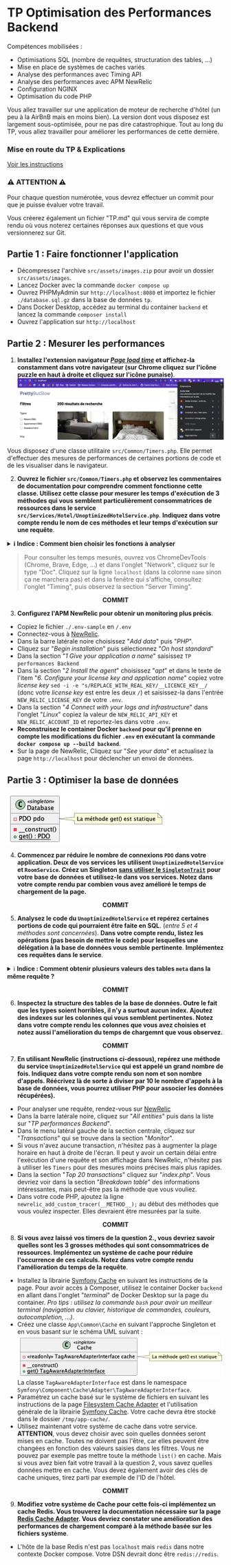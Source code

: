 # TP Optimisation des Performances Backend

Compétences mobilisées :
- Optimisations SQL (nombre de requêtes, structuration des tables, ...)
- Mise en place de systèmes de caches variés
- Analyse des performances avec Timing API
- Analyse des performances avec APM NewRelic
- Configuration NGINX
- Optimisation du code PHP

Vous allez travailler sur une application de moteur de recherche d'hôtel (un peu à la AirBnB mais en moins bien). La version dont vous disposez est largement sous-optimisée, pour ne pas dire catastrophique. Tout au long du TP, vous allez travailler pour améliorer les performances de cette dernière.

### Mise en route du TP & Explications
[Voir les instructions](/docs/setup.md)


### ⚠️ ATTENTION ⚠️
Pour chaque question numérotée, vous devrez effectuer un commit pour que je puisse évaluer votre travail.

Vous créerez également un fichier "TP.md" qui vous servira de compte rendu où vous noterez certaines réponses aux questions et que vous versionnerez sur Git.

## Partie 1 : Faire fonctionner l'application
- Décompressez l'archive `src/assets/images.zip` pour avoir un dossier `src/assets/images`.
- Lancez Docker avec la commande `docker compose up`
- Ouvrez PHPMyAdmin sur `http://localhost:8080` et importez le fichier `./database.sql.gz` dans la base de données `tp`.
- Dans Docker Desktop, accédez au terminal du container `backend` et lancez la commande `composer install`
- Ouvrez l'application sur `http://localhost`

## Partie 2 : Mesurer les performances

1. **Installez l'extension navigateur [*Page load time*](https://chrome.google.com/webstore/detail/page-load-time/fploionmjgeclbkemipmkogoaohcdbig) et affichez-la constamment dans votre navigateur (sur Chrome cliquez sur l'icône puzzle en haut à droite et cliquez sur l'icône punaise)**. ![](docs/assets/screenshot-pin-chrome-ext.png)

Vous disposez d'une classe utilitaire `src/Common/Timers.php`. Elle permet d'effectuer des mesures de performances de certaines portions de code et de les visualiser dans le navigateur.

2. **Ouvrez le fichier `src/Common/Timers.php` et observez les commentaires de documentation pour comprendre comment fonctionne cette classe. Utilisez cette classe pour mesurer les temps d'exécution de 3 méthodes qui vous semblent particulièrement consommatrices de ressources dans le service `src/Services/Hotel/UnoptimizedHotelService.php`**. **Indiquez dans votre compte rendu le nom de ces méthodes et leur temps d'exécution sur une requête**.
<details>
    <summary><b>ℹ️ Indice : Comment bien choisir les fonctions à analyser</b></summary>
Il est inutile d'analyser de fonctions de haut niveau, visez des fonctions plus imbriquées. En effet, si vous mesurez des fonctions de haut niveau, elles paraîtront plus longues, car elles incluront leurs fonctions sous-jacentes. Vous serez donc biaisé en pensant que ce sont les fonctions de haut niveau qui sont à optimiser alors que ce sont les fonctions qu'elles appellent.
</details>

> Pour consulter les temps mesurés, ouvrez vos ChromeDevTools (Chrome, Brave, Edge, ...) et dans l'onglet "Network", cliquez sur le type "Doc". Cliquez sur la ligne
`localhost` (dans la colonne `name` sinon ça ne marchera pas) et dans la fenêtre qui s'affiche, consultez l'onglet "Timing", puis observez la section "Server Timing".

**<div style="text-align:center">COMMIT</div>**

3. **Configurez l'APM NewRelic pour obtenir un monitoring plus précis**.
- Copiez le fichier `./.env-sample` en `/.env`
- Connectez-vous à [NewRelic](https://one.eu.newrelic.com/).
- Dans la barre latérale noire choisissez "*Add data*" puis "*PHP*".
- Cliquez sur "*Begin installation*" puis sélectionnez "*On host standard*"
- Dans la section "*1 Give your application a name*" saisissez `TP performances Backend`
- Dans la section "*2 Install the agent*" choisissez "*apt*" et dans le texte de l'item "*6. Configure your license key and application name*" copiez votre *license key* `sed -i -e "s/REPLACE_WITH_REAL_KEY/__LICENCE_KEY__/` (donc votre *license key* est entre les deux `/`) et saisissez-la dans l'entrée `NEW_RELIC_LICENSE_KEY` de votre `.env`.
- Dans la section "*4 Connect with your logs and infrastructure*" dans l'onglet "*Linux*" copiez la valeur de `NEW_RELIC_API_KEY` et `NEW_RELIC_ACCOUNT_ID` et reportez-les dans votre `.env`.
- **Reconstruisez le container Docker `backend` pour qu'il prenne en compte les modifications du fichier `.env` en exécutant la commande `docker compose up --build backend`**.
- Sur la page de NewRelic, Cliquez sur "*See your data*" et actualisez la page `http://localhost` pour déclencher un envoi de données.

## Partie 3 : Optimiser la base de données

![](docs/assets/singleton-db.png)

4. **Commencez par réduire le nombre de connexions `PDO` dans votre application. Deux de vos services les utilisent `UnoptimizedHotelService` et `RoomService`. Créez un Singleton <u>sans utiliser le `SingletonTrait`</u> pour votre base de données et utilisez-le dans vos services. Notez dans votre compte rendu par combien vous avez amélioré le temps de chargement de la page.**
  
**<div style="text-align:center">COMMIT</div>**

5. **Analysez le code du `UnoptimizedHotelService` et repérez certaines portions de code qui pourraient être faite en SQL**. (*entre 5 et 4 méthodes sont concernées*). **Dans votre compte rendu, listez les opérations (pas besoin de mettre le code) pour lesquelles une délégation à la base de données vous semble pertinente**. **Implémentez ces requêtes dans le service**.
<details>
    <summary>ℹ️ <b>Indice : Comment obtenir plusieurs valeurs des tables <code>meta</code> dans la même requête ?</b></summary>
Vous pouvez faire des <code>INNER JOIN</code> avec alias. Par exemple :
<div class="highlight highlight-source-sql notranslate position-relative overflow-auto">

<pre>
SELECT
    user.ID AS id,
    user.display_name AS name,
    latData.meta_value AS lat,
    lngData.meta_value AS lng
FROM
    wp_users AS USER

    -- geo lat
    INNER JOIN tp.wp_usermeta AS latData ON latData.user_id = user.ID
        AND latData.meta_key = 'geo_lat'
    -- geo lng
    INNER JOIN tp.wp_usermeta AS lngData ON lngData.user_id = user.ID
        AND lngData.meta_key = 'geo_lng'
</pre>
</div>
</details>

**<div style="text-align:center">COMMIT</div>**

6. **Inspectez la structure des tables de la base de données. Outre le fait que les types soient horribles, il n'y a surtout aucun index. Ajoutez des indexes sur les colonnes qui vous semblent pertinentes. Notez dans votre compte rendu les colonnes que vous avez choisies et notez aussi l'amélioration du temps de chargemnt que vous observez.** 

**<div style="text-align:center">COMMIT</div>**

7. **En utilisant NewRelic (instructions ci-dessous), repérez une méthode du service `UnoptimizedHotelService` qui est appelé un grand nombre de fois. Indiquez dans votre compte rendu son nom et son nombre d'appels. Réécrivez là de sorte à diviser par 10 le nombre d'appels à la base de données, vous pourrez utiliser PHP pour associer les données récupérées).**
- Pour analyser une requête, rendez-vous sur [NewRelic](https://one.eu.newrelic.com/)
- Dans la barre latérale noire, cliquez sur "*All entities*" puis dans la liste sur "*TP performances Backend*".
- Dans le menu latéral gauche de la section centrale, cliquez sur "*Transactions*" qui se trouve dans la section "*Monitor*".
- Si vous n'avez aucune transaction, n'hésitez pas à augmenter la plage horaire en haut à droite de l'écran. Il peut y avoir un certain délai entre l'exécution d'une requête et son affichage dans NewRelic, n'hésitez pas à utiliser les `Timers` pour des mesures moins précises mais plus rapides.
- Dans la section "*Top 20 transactions*" cliquez sur "*index.php*". Vous devriez voir dans la section "*Breakdown table*" des informations intéressantes, mais peut-être pas la méthode que vous vouliez.
- Dans votre code PHP, ajoutez la ligne `newrelic_add_custom_tracer(__METHOD__);` au début des méthodes que vous voulez inspecter. Elles devraient être mesurées par la suite.

**<div style="text-align:center">COMMIT</div>**

8. **Si vous avez laissé vos timers de la question 2., vous devriez savoir quelles sont les 3 grosses méthodes qui sont consommatrices de ressources. Implémentez un système de cache pour réduire l'occurrence de ces calculs. Notez dans votre compte rendu l'amélioration du temps de la requête**.
- Installez la librairie [Symfony Cache](https://symfony.com/doc/current/components/cache.html) en suivant les instructions de la page. Pour avoir accès à Composer, utilisez le container Docker `backend` en allant dans l'onglet "*terminal*" de Docker Desktop sur la page du container. *Pro tips : utilisez la commande `bash` pour avoir un meilleur terminal (navigation au clavier, historique de commandes, couleurs, autocompletion, ...)*.
- Créez une classe `App\Common\Cache` en suivant l'approche Singleton et en vous basant sur le schéma UML suivant : <div>![](docs/assets/cache-singleton.png)</div>La classe `TagAwareAdapterInterface` est dans le namespace `Symfony\Component\Cache\Adapter\TagAwareAdapterInterface`.
- Paramétrez un cache basé sur le système de fichiers en suivant les instructions de la page [Filesystem Cache Adapter](https://symfony.com/doc/current/components/cache/adapters/filesystem_adapter.html) et l'utilisation générale de la librairie [Symfony Cache](https://symfony.com/doc/current/components/cache.html). Votre cache devra être stocké dans le dossier `/tmp/app-cache/`.
- Utilisez maintenant votre système de cache dans votre service. **ATTENTION**, vous devez choisir avec soin quelles données seront mises en cache. Toutes ne doivent pas l'être, car elles peuvent être changées en fonction des valeurs saisies dans les filtres. Vous ne pouvez par exemple pas mettre toute la méthode `list()` en cache. Mais si vous avez bien fait votre travail à la question 2, vous savez quelles données mettre en cache. Vous devez également avoir des clés de cache uniques, tirez parti par exemple de l'ID de l'hôtel. 

**<div style="text-align:center">COMMIT</div>**

9. **Modifiez votre système de Cache pour cette fois-ci implémentez un cache Redis. Vous trouverez la documentation nécessaire sur la page [Redis Cache Adapter](https://symfony.com/doc/current/components/cache/adapters/redis_adapter.html). Vous devriez constater une amélioration des performances de chargement comparé à la méthode basée sur les fichiers système**.
- L'hôte de la base Redis n'est pas `localhost` mais `redis` dans notre contexte Docker compose. Votre DSN devrait donc être `redis://redis`.
